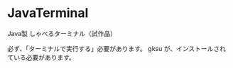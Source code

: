 JavaTerminal
============

Java製 しゃべるターミナル（試作品）

必ず、「ターミナルで実行する」必要があります。
gksu が、インストールされている必要があります。
